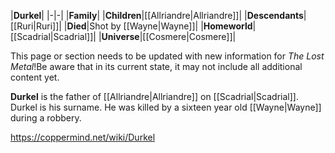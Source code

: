 |**Durkel**|
|-|-|
|**Family**|
|**Children**|[[Allriandre\|Allriandre]]|
|**Descendants**|[[Ruri\|Ruri]]|
|**Died**|Shot by [[Wayne\|Wayne]]|
|**Homeworld**|[[Scadrial\|Scadrial]]|
|**Universe**|[[Cosmere\|Cosmere]]|

This page or section needs to be updated with new information for *The Lost Metal*!Be aware that in its current state, it may not include all additional content yet.

**Durkel** is the father of [[Allriandre\|Allriandre]] on [[Scadrial\|Scadrial]]. Durkel is his surname. He was killed by a sixteen year old [[Wayne\|Wayne]] during a robbery.



https://coppermind.net/wiki/Durkel